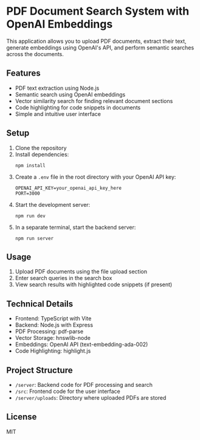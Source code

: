 # PDF Document Search System with OpenAI Embeddings

This application allows you to upload PDF documents, extract their text, generate embeddings using OpenAI's API, and perform semantic searches across the documents.

## Features

- PDF text extraction using Node.js
- Semantic search using OpenAI embeddings
- Vector similarity search for finding relevant document sections
- Code highlighting for code snippets in documents
- Simple and intuitive user interface

## Setup

1. Clone the repository
2. Install dependencies:
   ```
   npm install
   ```
3. Create a `.env` file in the root directory with your OpenAI API key:
   ```
   OPENAI_API_KEY=your_openai_api_key_here
   PORT=3000
   ```
4. Start the development server:
   ```
   npm run dev
   ```
5. In a separate terminal, start the backend server:
   ```
   npm run server
   ```

## Usage

1. Upload PDF documents using the file upload section
2. Enter search queries in the search box
3. View search results with highlighted code snippets (if present)

## Technical Details

- Frontend: TypeScript with Vite
- Backend: Node.js with Express
- PDF Processing: pdf-parse
- Vector Storage: hnswlib-node
- Embeddings: OpenAI API (text-embedding-ada-002)
- Code Highlighting: highlight.js

## Project Structure

- `/server`: Backend code for PDF processing and search
- `/src`: Frontend code for the user interface
- `/server/uploads`: Directory where uploaded PDFs are stored

## License

MIT
